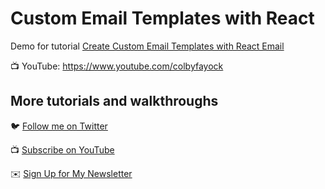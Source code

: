 # Custom Email Templates with React

Demo for tutorial [Create Custom Email Templates with React Email](https://www.youtube.com/colbyfayock)

📺 YouTube: https://www.youtube.com/colbyfayock

## More tutorials and walkthroughs

🐦 [Follow me on Twitter](https://twitter.com/colbyfayock)

📺 [Subscribe on YouTube](https://www.youtube.com/colbyfayock)

✉️ [Sign Up for My Newsletter](https://colbyfayock.com/newsletter)
